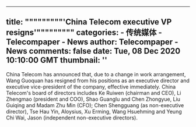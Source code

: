 
---
title: """""""""'China Telecom executive VP resigns'"""""""""
categories: 
    - 传统媒体
    - Telecompaper - News
author: Telecompaper - News
comments: false
date: Tue, 08 Dec 2020 10:10:00 GMT
thumbnail: ''
---

<div>   
China Telecom has announced that, due to a change in work arrangement, Wang Guoquan has resigned from his positions as an executive director and executive vice-president of the company, effective immediately. China Telecom's board of directors includes Ke Ruiwen (chairman and CEO), Li Zhengmao (president and COO), Shao Guanglu and Chen Zhongyue, Liu Guiqing and Madam Zhu Min (CFO); Chen Shengguang (as non-executive director), Tse Hau Yin, Aloysius, Xu Erming, Wang Hsuehming and Yeung Chi Wai, Jason (independent non-executive directors). 
      
</div>
            